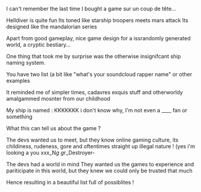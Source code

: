 I can't remember the last time I bought a game sur un coup de tête...

Helldiver is quite fun
Its toned like starship troopers meets mars attack
Its designed like the mandalorian series

Apart from good gameplay, nice game design for a issrandomly generated world, a cryptic bestiary...

One thing that took me by surprise was the otherwise insignifcant ship naming system.

You have two list (a bit like "what's your soundcloud rapper name" or other examples

It reminded me of simpler times, cadavres exquis stuff and otherworldy amalgammed mosnter from our childhood

My ship is named : KKKKKKK
i don't know why, I'm not even a ____ fan or something

What this can tell us about the game ?

The devs wanted us to meet,
but they know online gaming culture,
its childiness, rudeness, gore and oftentimes straight up illegal nature ! (yes i'm looking a you xxx_N*g
g*r_Destroyer-

The devs had a world in mind
They wanted us the games to experience and pariticipate in this world, but they knew we could only be trusted that much

Hence resulting in a beautiful list full of possiblites !
